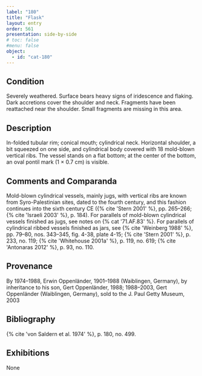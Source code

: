 ```yaml
---
label: "180"
title: "Flask"
layout: entry
order: 561
presentation: side-by-side
# toc: false
#menu: false 
object:
  - id: "cat-180"
---
```


## Condition

Severely weathered. Surface bears heavy signs of iridescence and flaking. Dark accretions cover the shoulder and neck. Fragments have been reattached near the shoulder. Small fragments are missing in this area.

## Description

In-folded tubular rim; conical mouth; cylindrical neck. Horizontal shoulder, a bit squeezed on one side, and cylindrical body covered with 18 mold-blown vertical ribs. The vessel stands on a flat bottom; at the center of the bottom, an oval pontil mark (1 × 0.7 cm) is visible.

## Comments and Comparanda

Mold-blown cylindrical vessels, mainly jugs, with vertical ribs are known from Syro-Palestinian sites, dated to the fourth century, and this fashion continues into the sixth century CE ({% cite 'Stern 2001' %}, pp. 265–266; {% cite 'Israeli 2003' %}, p. 184). For parallels of mold-blown cylindrical vessels finished as jugs, see notes on {% cat '71.AF.83' %}. For parallels of cylindrical ribbed vessels finished as jars, see {% cite 'Weinberg 1988' %}, pp. 79–80, nos. 343–345, fig. 4-38, plate 4-15; {% cite 'Stern 2001' %}, p. 233, no. 119; {% cite 'Whitehouse 2001a' %}, p. 119, no. 619; {% cite 'Antonaras 2012' %}, p. 93, no. 110.

## Provenance

By 1974–1988, Erwin Oppenländer, 1901–1988 (Waiblingen, Germany), by inheritance to his son, Gert Oppenländer, 1988; 1988–2003, Gert Oppenländer (Waiblingen, Germany), sold to the J. Paul Getty Museum, 2003

## Bibliography

{% cite 'von Saldern et al. 1974' %}, p. 180, no. 499.

## Exhibitions

None